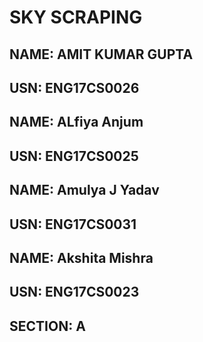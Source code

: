 # SKY SCRAPING

## NAME: AMIT KUMAR GUPTA
## USN: ENG17CS0026
## NAME: ALfiya Anjum
## USN: ENG17CS0025
## NAME: Amulya J Yadav
## USN: ENG17CS0031
## NAME: Akshita Mishra
## USN: ENG17CS0023
## SECTION: A




